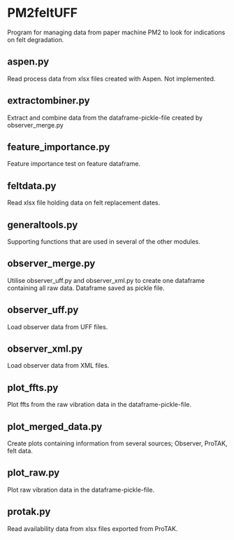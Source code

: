 # PM2feltUFF

Program for managing data from paper machine PM2 to look for indications on felt degradation.

## aspen.py
Read process data from xlsx files created with Aspen. Not implemented.

## extractombiner.py
Extract and combine data from the dataframe-pickle-file created by observer_merge.py

## feature_importance.py
Feature importance test on feature dataframe.

## feltdata.py
Read xlsx file holding data on felt replacement dates.

## generaltools.py
Supporting functions that are used in several of the other modules.

## observer_merge.py
Utilise observer_uff.py and observer_xml.py to create one dataframe containing all raw data. Dataframe saved as pickle file.

## observer_uff.py
Load observer data from UFF files.

## observer_xml.py
Load observer data from XML files.

## plot_ffts.py
Plot ffts from the raw vibration data in the dataframe-pickle-file.

## plot_merged_data.py
Create plots containing information from several sources; Observer, ProTAK, felt data.

## plot_raw.py
Plot raw vibration data in the dataframe-pickle-file.

## protak.py
Read availability data from xlsx files exported from ProTAK.
